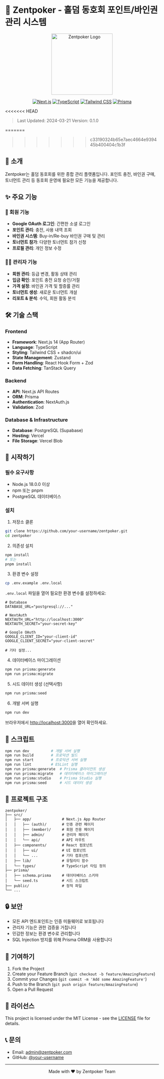 # 🎰 Zentpoker - 홀덤 동호회 포인트/바인권 관리 시스템

<div align="center">
  <img src="public/logo.png" alt="Zentpoker Logo" width="200" />
  
  [![Next.js](https://img.shields.io/badge/Next.js-14.1.0-black?logo=next.js)](https://nextjs.org/)
  [![TypeScript](https://img.shields.io/badge/TypeScript-5.3.3-blue?logo=typescript)](https://www.typescriptlang.org/)
  [![Tailwind CSS](https://img.shields.io/badge/Tailwind_CSS-3.4.1-38B2AC?logo=tailwind-css)](https://tailwindcss.com/)
  [![Prisma](https://img.shields.io/badge/Prisma-5.9.1-2D3748?logo=prisma)](https://www.prisma.io/)
</div>

<<<<<<< HEAD
> Last Updated: 2024-03-21
> Version: 0.1.0

=======
>>>>>>> c33190324b65e7aec4664e939445b400404c1b3f
## 📖 소개

Zentpoker는 홀덤 동호회를 위한 종합 관리 플랫폼입니다. 포인트 충전, 바인권 구매, 토너먼트 관리 등 동호회 운영에 필요한 모든 기능을 제공합니다.

## ✨ 주요 기능

### 👤 회원 기능
- **Google OAuth 로그인**: 간편한 소셜 로그인
- **포인트 관리**: 충전, 사용 내역 조회
- **바인권 시스템**: Buy-in/Re-buy 바인권 구매 및 관리
- **토너먼트 참가**: 다양한 토너먼트 참가 신청
- **프로필 관리**: 개인 정보 수정

### 👨‍💼 관리자 기능
- **회원 관리**: 등급 변경, 활동 상태 관리
- **입금 확인**: 포인트 충전 요청 승인/거절
- **가격 설정**: 바인권 가격 및 할증률 관리
- **토너먼트 생성**: 새로운 토너먼트 개설
- **리포트 & 분석**: 수익, 회원 활동 분석

## 🛠 기술 스택

### Frontend
- **Framework**: Next.js 14 (App Router)
- **Language**: TypeScript
- **Styling**: Tailwind CSS + shadcn/ui
- **State Management**: Zustand
- **Form Handling**: React Hook Form + Zod
- **Data Fetching**: TanStack Query

### Backend
- **API**: Next.js API Routes
- **ORM**: Prisma
- **Authentication**: NextAuth.js
- **Validation**: Zod

### Database & Infrastructure
- **Database**: PostgreSQL (Supabase)
- **Hosting**: Vercel
- **File Storage**: Vercel Blob

## 🚀 시작하기

### 필수 요구사항
- Node.js 18.0.0 이상
- npm 또는 pnpm
- PostgreSQL 데이터베이스

### 설치

1. 저장소 클론
```bash
git clone https://github.com/your-username/zentpoker.git
cd zentpoker
```

2. 의존성 설치
```bash
npm install
# 또는
pnpm install
```

3. 환경 변수 설정
```bash
cp .env.example .env.local
```

`.env.local` 파일을 열어 필요한 환경 변수를 설정하세요:
```env
# Database
DATABASE_URL="postgresql://..."

# NextAuth
NEXTAUTH_URL="http://localhost:3000"
NEXTAUTH_SECRET="your-secret-key"

# Google OAuth
GOOGLE_CLIENT_ID="your-client-id"
GOOGLE_CLIENT_SECRET="your-client-secret"

# 기타 설정...
```

4. 데이터베이스 마이그레이션
```bash
npm run prisma:generate
npm run prisma:migrate
```

5. 시드 데이터 생성 (선택사항)
```bash
npm run prisma:seed
```

6. 개발 서버 실행
```bash
npm run dev
```

브라우저에서 [http://localhost:3000](http://localhost:3000)을 열어 확인하세요.

## 📝 스크립트

```bash
npm run dev          # 개발 서버 실행
npm run build        # 프로덕션 빌드
npm run start        # 프로덕션 서버 실행
npm run lint         # ESLint 실행
npm run prisma:generate  # Prisma 클라이언트 생성
npm run prisma:migrate   # 데이터베이스 마이그레이션
npm run prisma:studio    # Prisma Studio 실행
npm run prisma:seed      # 시드 데이터 생성
```

## 📁 프로젝트 구조

```
zentpoker/
├── src/
│   ├── app/              # Next.js App Router
│   │   ├── (auth)/       # 인증 관련 페이지
│   │   ├── (member)/     # 회원 전용 페이지
│   │   ├── admin/        # 관리자 페이지
│   │   └── api/          # API 라우트
│   ├── components/       # React 컴포넌트
│   │   ├── ui/           # UI 컴포넌트
│   │   └── ...           # 기타 컴포넌트
│   ├── lib/              # 유틸리티 함수
│   └── types/            # TypeScript 타입 정의
├── prisma/
│   ├── schema.prisma     # 데이터베이스 스키마
│   └── seed.ts           # 시드 스크립트
├── public/               # 정적 파일
└── ...
```

## 🔒 보안

- 모든 API 엔드포인트는 인증 미들웨어로 보호됩니다
- 관리자 기능은 권한 검증을 거칩니다
- 민감한 정보는 환경 변수로 관리합니다
- SQL Injection 방지를 위해 Prisma ORM을 사용합니다

## 🤝 기여하기

1. Fork the Project
2. Create your Feature Branch (`git checkout -b feature/AmazingFeature`)
3. Commit your Changes (`git commit -m 'Add some AmazingFeature'`)
4. Push to the Branch (`git push origin feature/AmazingFeature`)
5. Open a Pull Request

## 📄 라이선스

This project is licensed under the MIT License - see the [LICENSE](LICENSE) file for details.

## 📞 문의

- Email: admin@zentpoker.com
- GitHub: [@your-username](https://github.com/your-username)

---

<div align="center">
  Made with ❤️ by Zentpoker Team
</div>
